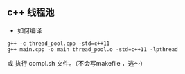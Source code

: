 ## c++ 线程池

* 如何编译
```
g++ -c thread_pool.cpp -std=c++11
g++ main.cpp -o main thread_pool.o -std=c++11 -lpthread
```
或
执行 compl.sh 文件。（不会写makefile ，逃～）
